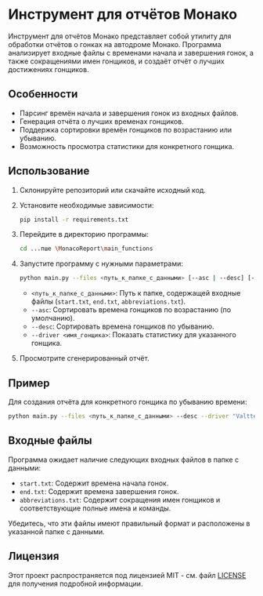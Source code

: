
# Инструмент для отчётов Монако

Инструмент для отчётов Монако представляет собой утилиту для обработки отчётов о гонках на автодроме Монако. Программа анализирует входные файлы с временами начала и завершения гонок, а также сокращениями имен гонщиков, и создаёт отчёт о лучших достижениях гонщиков.

## Особенности

- Парсинг времён начала и завершения гонок из входных файлов.
- Генерация отчёта о лучших временах гонщиков.
- Поддержка сортировки времён гонщиков по возрастанию или убыванию.
- Возможность просмотра статистики для конкретного гонщика.

## Использование

1. Склонируйте репозиторий или скачайте исходный код.

2. Установите необходимые зависимости:

   ```bash
   pip install -r requirements.txt
   ```

3. Перейдите в директорию программы:

   ```bash
   cd ...пше \MonacoReport\main_functions
   ```

4. Запустите программу с нужными параметрами:

   ```bash
   python main.py --files <путь_к_папке_с_данными> [--asc | --desc] [--driver <имя_гонщика>]
   ```

   - `<путь_к_папке_с_данными>`: Путь к папке, содержащей входные файлы (`start.txt`, `end.txt`, `abbreviations.txt`).
   - `--asc`: Сортировать времена гонщиков по возрастанию (по умолчанию).
   - `--desc`: Сортировать времена гонщиков по убыванию.
   - `--driver <имя_гонщика>`: Показать статистику для указанного гонщика.

5. Просмотрите сгенерированный отчёт.

## Пример

Для создания отчёта для конкретного гонщика по убыванию времени:

```bash
python main.py --files <путь_к_папке_с_данными> --desc --driver "Valtteri Bottas"
```

## Входные файлы

Программа ожидает наличие следующих входных файлов в папке с данными:

- `start.txt`: Содержит времена начала гонок.
- `end.txt`: Содержит времена завершения гонок.
- `abbreviations.txt`: Содержит сокращения имен гонщиков и соответствующие полные имена и команды.

Убедитесь, что эти файлы имеют правильный формат и расположены в указанной папке с данными.

## Лицензия

Этот проект распространяется под лицензией MIT - см. файл [LICENSE](LICENSE) для получения подробной информации.
```
